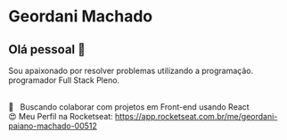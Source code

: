 
# Geordani Machado

## Olá pessoal 👋
Sou apaixonado por resolver problemas utilizando a programação. <br/>
programador Full Stack Pleno.


 <br/> :purple_heart: &nbsp; Buscando colaborar com projetos em Front-end usando React
 <br/> :heart_eyes: Meu Perfil na Rocketseat: https://app.rocketseat.com.br/me/geordani-paiano-machado-00512
